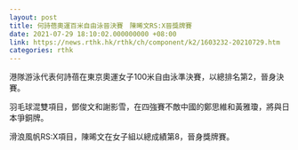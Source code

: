 ```yaml
---
layout: post
title: 何詩蓓奧運百米自由泳晉決賽　陳晞文RS:X晉獎牌賽
date: 2021-07-29 18:10:02.000000000 +08:00
link: https://news.rthk.hk/rthk/ch/component/k2/1603232-20210729.htm
categories: rthk
---
```


港隊游泳代表何詩蓓在東京奧運女子100米自由泳準決賽，以總排名第2，晉身決賽。

羽毛球混雙項目，鄧俊文和謝影雪，在四強賽不敵中國的鄭思維和黃雅瓊，將與日本爭銅牌。

滑浪風帆RS:X項目，陳晞文在女子組以總成績第8，晉身獎牌賽。
